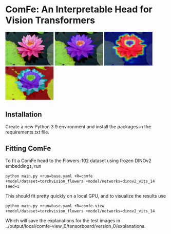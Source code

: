 # ComFe: An Interpretable Head for Vision Transformers

<p float="center">
  <img src="imgs/True_72_3709_raw.png" width="150" />
  <img src="imgs/True_72_3709_class.png" width="150" /> 
  <img src="imgs/True_72_3709_class_conf.png" width="150" /> 
  <img src="imgs/True_72_3709_prototypes.png" width="150" />
</p>

## Installation

Create a new Python 3.9 environment and install the packages in the requirements.txt file. 


## Fitting ComFe


To fit a ComFe head to the Flowers-102 dataset using frozen DINOv2 embeddings, run

	python main.py +run=base.yaml +R=comfe +model/dataset=torchvision_flowers +model/networks=dinov2_vits_14  seed=1

This should fit pretty quickly on a local GPU, and to visualize the results use

	python main.py +run=base.yaml +R=comfe-view +model/dataset=torchvision_flowers +model/networks=dinov2_vits_14

Which will save the explanations for the test images in ../output/local/comfe-view_0/tensorboard/version_0/explanations.

